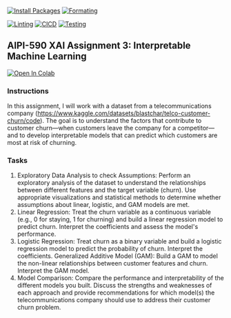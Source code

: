 [![Install Packages](https://github.com/BobZhang26/AIPI-590---XAI-Assignment-3/actions/workflows/install.yml/badge.svg)](https://github.com/BobZhang26/AIPI-590---XAI-Assignment-3/actions/workflows/install.yml)
[![Formating](https://github.com/BobZhang26/AIPI-590---XAI-Assignment-3/actions/workflows/format.yml/badge.svg)](https://github.com/BobZhang26/AIPI-590---XAI-Assignment-3/actions/workflows/format.yml)

[![Linting](https://github.com/BobZhang26/AIPI-590---XAI-Assignment-3/actions/workflows/linting.yml/badge.svg)](https://github.com/BobZhang26/AIPI-590---XAI-Assignment-3/actions/workflows/linting.yml)
[![CICD](https://github.com/BobZhang26/AIPI-590---XAI-Assignment-3/actions/workflows/cicd.yml/badge.svg)](https://github.com/BobZhang26/AIPI-590---XAI-Assignment-3/actions/workflows/cicd.yml)
[![Testing](https://github.com/BobZhang26/AIPI-590---XAI-Assignment-3/actions/workflows/testing.yml/badge.svg)](https://github.com/BobZhang26/AIPI-590---XAI-Assignment-3/actions/workflows/testing.yml)
## AIPI-590 XAI Assignment 3: Interpretable Machine Learning 
[![Open In Colab](https://colab.research.google.com/assets/colab-badge.svg)](https://colab.research.google.com/drive/1YKf82BTdL36J1nWqf2s12nLvWaz9DD-y#scrollTo=NqiqXpUk9YcC)

### Instructions
In this assignment, I will work with a dataset from a telecommunications company (https://www.kaggle.com/datasets/blastchar/telco-customer-churn/code). The goal is to understand the factors that contribute to customer churn—when customers leave the company for a competitor—and to develop interpretable models that can predict which customers are most at risk of churning.


### Tasks

1. Exploratory Data Analysis to check Assumptions: Perform an exploratory analysis of the dataset to understand the relationships between different features and the target variable (churn). Use appropriate visualizations and statistical methods to determine whether assumptions about linear, logistic, and GAM models are met. 
2. Linear Regression: Treat the churn variable as a continuous variable (e.g., 0 for staying, 1 for churning) and build a linear regression model to predict churn. Interpret the coefficients and assess the model's performance.
3. Logistic Regression: Treat churn as a binary variable and build a logistic regression model to predict the probability of churn. Interpret the coefficients.
Generalized Additive Model (GAM): Build a GAM to model the non-linear relationships between customer features and churn. Interpret the GAM model. 
4. Model Comparison: Compare the performance and interpretability of the different models you built. Discuss the strengths and weaknesses of each approach and provide recommendations for which model(s) the telecommunications company should use to address their customer churn problem.
